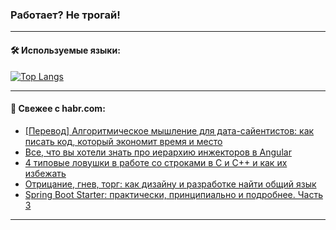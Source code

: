 ### Работает? Не трогай!

---
<!--
#### 🛠️ Technical stack:

![Java](https://img.shields.io/badge/Java-informational?logo=Oracle&style=flat&logoColor=white&color=FF4500)
![Kotlin](https://img.shields.io/badge/Kotlin-informational?logo=Kotlin&style=flat&logoColor=white&color=774D97)
![TS](https://img.shields.io/badge/TypeScript-informational?logo=typeScript&style=flat&logoColor=black&color=017acc)
![Python](https://img.shields.io/badge/Python-informational?logo=Python&style=flat&logoColor=black&color=ffdd54) <br>
![Spring](https://img.shields.io/badge/Spring-informational?logo=Spring&style=flat&logoColor=white&color=6DB33F) 
![SpringBoot](https://img.shields.io/badge/SpringBoot-informational?logo=SpringBoot&style=flat&logoColor=white&color=6DB33F)
![Nest](https://img.shields.io/badge/NestJS-informational?logo=NestJS&style=flat&logoColor=white&color=E0234E) 
![NodeJS](https://img.shields.io/badge/NodeJS-informational?logo=node.js&style=flat&logoColor=white&color=70A760)<br>
![PostgreSQL](https://img.shields.io/badge/PostgreSQL-informational?logo=PostgreSQL&style=flat&logoColor=white&color=DAA520)
![MongoDB](https://img.shields.io/badge/MongoDB-informational?logo=MongoDB&style=flat&logoColor=white&color=870000)
![Apache](https://img.shields.io/badge/Apache-informational?logo=apache&style=flat&logoColor=white&color=f74e28)

___ 
-->

#### 🛠️ Используемые языки:

[![Top Langs](https://github-readme-stats-u2qms2cxw-advtsettinggmailcoms-projects.vercel.app/api/top-langs/?username=zloylis&langs_count=10&hide_title=true&title_color=e6edf3&size_weight=0.5&count_weight=0.5&layout=compact&hide_progress=true&hide_border=true&theme=dracula)](https://github.com/zloylis)

<!---


####  :octocat:&nbsp;&nbsp; Статистика:

![GitHub stats](https://github-readme-stats-u2qms2cxw-advtsettinggmailcoms-projects.vercel.app/api?username=zloylis&show_icons=true&hide_border=true&theme=dracula&title_color=e6edf3&include_all_commits=true&count_private=true&hide_rank=false&hide_title=true&rank_icon=github)
-->
---

#### 💬 Свежее с habr.com:

<!-- BLOG-POST-LIST:START -->
- [[Перевод] Алгоритмическое мышление для дата-сайентистов: как писать код, который экономит время и место](https://habr.com/ru/companies/netologyru/articles/831160/?utm_source=habrahabr&utm_medium=rss&utm_campaign=831160)
- [Все, что вы хотели знать про иерархию инжекторов в Angular](https://habr.com/ru/companies/zyfra/articles/817843/?utm_source=habrahabr&utm_medium=rss&utm_campaign=817843)
- [4 типовые ловушки в работе со строками в С и С++ и как их избежать](https://habr.com/ru/companies/ncloudtech/articles/830918/?utm_source=habrahabr&utm_medium=rss&utm_campaign=830918)
- [Отрицание, гнев, торг: как дизайну и разработке найти общий язык](https://habr.com/ru/companies/ozontech/articles/831818/?utm_source=habrahabr&utm_medium=rss&utm_campaign=831818)
- [Spring Boot Starter: практически, принципиально и подробнее. Часть 3](https://habr.com/ru/companies/ru_mts/articles/832468/?utm_source=habrahabr&utm_medium=rss&utm_campaign=832468)
<!-- BLOG-POST-LIST:END -->

---

